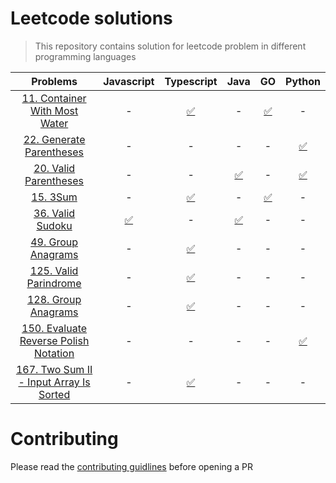 # Leetcode solutions

> This repository contains solution for leetcode problem in different programming languages

|                                                **Problems**                                                |                                     **Javascript**                                     |                                               **Typescript**                                               |                                            **Java**                                             |                                               **GO**                                                |                                                   **Python**                                                    |
| :--------------------------------------------------------------------------------------------------------: | :------------------------------------------------------------------------------------: | :--------------------------------------------------------------------------------------------------------: | :---------------------------------------------------------------------------------------------: | :-------------------------------------------------------------------------------------------------: | :-------------------------------------------------------------------------------------------------------------: |
|         [11. Container With Most Water](https://leetcode.com/problems/container-with-most-water/)          |                                           -                                            |               [✅](https://github.com/bytesbanana/leetcode/blob/main/15.3sum/ts/solution.ts)               |                                                -                                                | [✅](https://github.com/bytesbanana/leetcode/blob/main/11.container-with-most-water/go/solution.go) |                                                        -                                                        |
|              [22. Generate Parentheses](https://leetcode.com/problems/generate-parentheses/)               |                                           -                                            |                                                     -                                                      |                                                -                                                |                                                  -                                                  |       [✅](https://github.com/bytesbanana/leetcode/blob/main/22.generate-parentheses/python/solution.ts)        |
|                 [20. Valid Parentheses](https://leetcode.com/problems/valid-parentheses/)                  |                                           -                                            |                                                     -                                                      | [✅](https://github.com/bytesbanana/leetcode/blob/main/20.valid-parentheses/java/Solution.java) |                                                  -                                                  |         [✅](https://github.com/bytesbanana/leetcode/blob/main/20.valid-parentheses/python/solution.py)         |
|                               [15. 3Sum](https://leetcode.com/problems/3sum)                               |                                           -                                            |               [✅](https://github.com/bytesbanana/leetcode/blob/main/15.3sum/ts/solution.ts)               |                                                -                                                |           [✅](https://github.com/bytesbanana/leetcode/blob/main/15.3sum/go/solution.go)            |                                                        -                                                        |
|                      [36. Valid Sudoku](https://leetcode.com/problems/valid-sudoku/)                       | [✅](https://github.com/bytesbanana/leetcode/blob/main/36.valid-sudoku/js/solution.js) |                                                     -                                                      |   [✅](https://github.com/bytesbanana/leetcode/blob/main/36.valid-sudoku/java/Solution.java)    |                                                  -                                                  |                                                        -                                                        |
|                    [49. Group Anagrams](https://leetcode.com/problems/group-anagrams/)                     |                                           -                                            |          [✅](https://github.com/bytesbanana/leetcode/blob/main/49.group-anagrams/ts/solution.ts)          |                                                -                                                |                                                  -                                                  |                                                        -                                                        |
|                  [125. Valid Parindrome](https://leetcode.com/problems/valid-palindrome/)                  |                                           -                                            |        [✅](https://github.com/bytesbanana/leetcode/blob/main/125.valid-palindrome/ts/solution.ts)         |                                                -                                                |                                                  -                                                  |                                                        -                                                        |
|             [128. Group Anagrams](https://leetcode.com/problems/longest-consecutive-sequence/)             |                                           -                                            |  [✅](https://github.com/bytesbanana/leetcode/blob/main/128.longest-consecutive-sequence/ts/solution.ts)   |                                                -                                                |                                                  -                                                  |                                                        -                                                        |
|  [150. Evaluate Reverse Polish Notation](https://leetcode.com/problems/evaluate-reverse-polish-notation/)  |                                           -                                            |                                                     -                                                      |                                                -                                                |                                                  -                                                  | [✅](https://github.com/bytesbanana/leetcode/blob/main/150.evaluate-reverse-polish-notation/python/solution.ts) |
| [167. Two Sum II - Input Array Is Sorted](https://leetcode.com/problems/two-sum-ii-input-array-is-sorted/) |                                           -                                            | [✅](https://github.com/bytesbanana/leetcode/blob/main/167.two-sum-2-input-array-is-sorted/ts/solution.ts) |                                                -                                                |                                                  -                                                  |                                                        -                                                        |

# Contributing

Please read the [contributing guidlines](https://github.com/bytesbanana/leetcode/blob/main/CONTRIBUTING.md) before opening a PR
